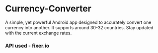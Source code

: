 # Currency-Converter
A simple, yet powerful Android app designed to accurately convert one currency into another. It supports around 30-32 countries. Stay updated with the current exchange rates. 
### API used - fixer.io

[fixer.io-link]:https://github.com/hakanensari/fixer-io
